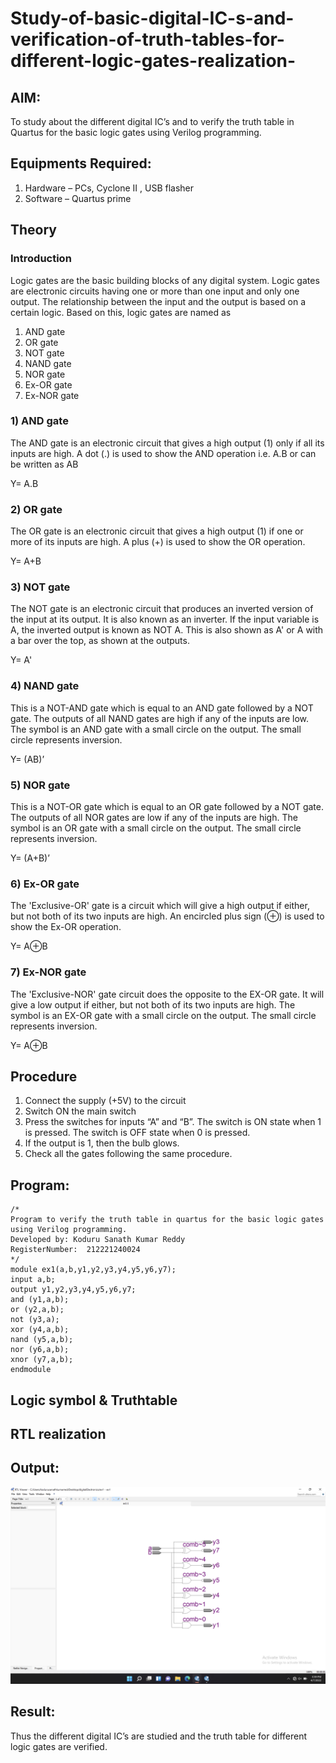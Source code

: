 # Study-of-basic-digital-IC-s-and-verification-of-truth-tables-for-different-logic-gates-realization-

## AIM:
To study about the different digital IC’s and to verify the truth table in Quartus for the basic logic gates using Verilog programming.

## Equipments Required:
1. Hardware – PCs, Cyclone II , USB flasher
2. Software – Quartus prime

## Theory

### Introduction
Logic gates are the basic building blocks of any digital system. Logic gates are electronic circuits having one or more than one input and only one output. The relationship between the input and the output is based on a certain logic. Based on this, logic gates are named as

1) AND gate
2) OR gate
3) NOT gate
4) NAND gate
5) NOR gate
6) Ex-OR gate
7) Ex-NOR gate

### 1) AND gate
The AND gate is an electronic circuit that gives a high output (1) only if all its inputs are high. A dot (.) is used to show the AND operation i.e. A.B or can be written as AB

Y= A.B

### 2) OR gate
The OR gate is an electronic circuit that gives a high output (1) if one or more of its inputs are high. A plus (+) is used to show the OR operation.

Y= A+B

### 3) NOT gate

The NOT gate is an electronic circuit that produces an inverted version of the input at its output. It is also known as an inverter. If the input variable is A, the inverted output is known as NOT A. This is also shown as A' or A with a bar over the top, as shown at the outputs.

Y= A'

### 4) NAND gate
This is a NOT-AND gate which is equal to an AND gate followed by a NOT gate. The outputs of all NAND gates are high if any of the inputs are low. The symbol is an AND gate with a small circle on the output. The small circle represents inversion.

Y= (AB)’

### 5) NOR gate

This is a NOT-OR gate which is equal to an OR gate followed by a NOT gate. The outputs of all NOR gates are low if any of the inputs are high. The symbol is an OR gate with a small circle on the output. The small circle represents inversion.

Y= (A+B)’

### 6) Ex-OR gate

The 'Exclusive-OR' gate is a circuit which will give a high output if either, but not both of its two inputs are high. An encircled plus sign (⊕) is used to show the Ex-OR operation.

Y= A⊕B

### 7) Ex-NOR gate

The 'Exclusive-NOR' gate circuit does the opposite to the EX-OR gate. It will give a low output if either, but not both of its two inputs are high. The symbol is an EX-OR gate with a small circle on the output. The small circle represents inversion.

Y= A⊕B

## Procedure
1. Connect the supply (+5V) to the circuit
2. Switch ON the main switch
3. Press the switches for inputs “A” and “B”. The switch is ON state when 1 is pressed. The switch is OFF state when 0 is pressed.
4. If the output is 1, then the bulb glows.
5. Check all the gates following the same procedure.

## Program:
```
/*
Program to verify the truth table in quartus for the basic logic gates using Verilog programming.
Developed by: Koduru Sanath Kumar Reddy
RegisterNumber:  212221240024
*/
module ex1(a,b,y1,y2,y3,y4,y5,y6,y7);
input a,b;
output y1,y2,y3,y4,y5,y6,y7;
and (y1,a,b);
or (y2,a,b);
not (y3,a);
xor (y4,a,b);
nand (y5,a,b);
nor (y6,a,b);
xnor (y7,a,b);
endmodule 
```
## Logic symbol & Truthtable

## RTL realization 

## Output:
![RTL](ss1.png)

## Result:
Thus the different digital IC’s are studied and the truth table for different logic gates are verified.
